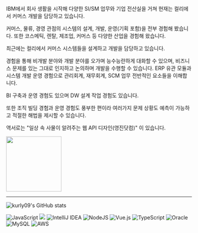 

IBM에서 회사 생활을 시작해 다양한 SI/SM 업무와 기업 전산실을 거쳐 현재는 컬리에서 커머스 개발을 담당하고 있습니다.

커머스, 물류, 경영 관점의 시스템의 설계, 개발, 운영(기획 포함)을 전부 경험해 봤습니다.
또한 코스메틱, 렌탈, 제조업, 커머스 등 다양한 산업을 경험해 왔습니다.

최근에는 컬리에서 커머스 시스템들을 설계하고 개발을 담당하고 있습니다.

경험을 통해 비개발 분야와 개발 분야를 오가며 능수능란하게 대화할 수 있으며, 비즈니스 문제를 있는 그대로 인지하고 논의하며 개발을 수행할 수 있습니다.
ERP 유관 모듈과 시스템 개발 운영 경험으로 관리회계, 재무회계, SCM 업무 전반적인 요소들을 이해합니다. 

BI 구축과 운영 경험도 있으며 DW 설계 작업 경험도 있습니다.

또한 조직 빌딩 경험과 운영 경험도 풍부한 편이라 여러가지 문제 상황도 예측이 가능하고 적절한 해법을 제시할 수 있습니다.

역서로는 "일상 속 사물이 알려주는 웹 API 디자인(영진닷컴)" 이 있습니다.

<a href="http://www.kyobobook.co.kr/product/detailViewKor.laf?mallGb=KOR&ejkGb=KOR&barcode=9788931463224">
  <img width="150" src="http://image.kyobobook.co.kr/images/book/xlarge/224/x9788931463224.jpg"/>
</a>

<hr/>

![kurly09's GitHub stats](https://github-readme-stats.vercel.app/api?username=kurly09&count_private=true&show_icons=true&theme=radical)

<img alt="JavaScript" src="https://img.shields.io/badge/javascript-%23323330.svg?style=for-the-badge&logo=javascript&logoColor=%23F7DF1E"/> <img arg="Spring" src="https://img.shields.io/badge/Spring-6DB33F?style=for-the-badge&logo=spring&logoColor=white"/>
<img alt="IntelliJ IDEA" src="https://img.shields.io/badge/IntelliJIDEA-000000.svg?style=for-the-badge&logo=intellij-idea&logoColor=white"/>
<img alt="NodeJS" src="https://img.shields.io/badge/node.js-%2343853D.svg?style=for-the-badge&logo=node-dot-js&logoColor=white"/>
<img alt="Vue.js" src="https://img.shields.io/badge/vuejs-%2335495e.svg?style=for-the-badge&logo=vue-dot-js&logoColor=%234FC08D"/>
<img alt="TypeScript" src="https://img.shields.io/badge/typescript-%23007ACC.svg?style=for-the-badge&logo=typescript&logoColor=white"/>
<img alt="Oracle" src ="https://img.shields.io/badge/oracle-%23F00000.svg?style=for-the-badge&logo=oracle&logoColor=white" />
<img alt="MySQL" src="https://img.shields.io/badge/mysql-%2300f.svg?style=for-the-badge&logo=mysql&logoColor=white"/>
<img alt="AWS" src="https://img.shields.io/badge/AWS-%23FF9900.svg?style=for-the-badge&logo=amazon-aws&logoColor=white"/>
